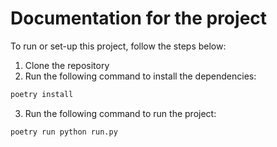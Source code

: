 # Documentation for the project

To run or set-up this project, follow the steps below:

1. Clone the repository
2. Run the following command to install the dependencies:
```bash
poetry install
```
3. Run the following command to run the project:
```bash
poetry run python run.py
```